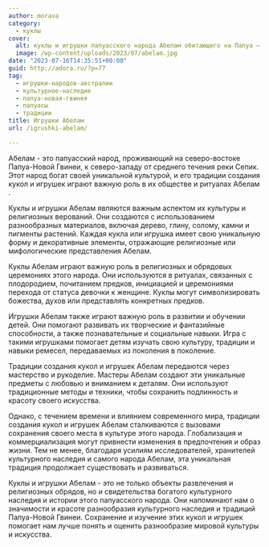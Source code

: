 ```yaml
---
author: morava
category:
  - куклы
cover:
  alt: куклы и игрушки папуасского народа Абелам обитающего на Папуа — Новой Гвинеи
  image: /wp-content/uploads/2023/07/abelam.jpg
date: "2023-07-16T14:35:51+00:00"
guid: http://adora.ru/?p=77
tag:
  - игрушки-народов-австралии
  - культурное-наследие
  - папуа-новая-гвинея
  - папуасы
  - традиции
title: Игрушки Абелам
url: /igrushki-abelam/

---
```

Абелам \- это папуасский народ, проживающий на северо-востоке Папуа-Новой Гвинеи, к северо-западу от среднего течения реки Сепик. Этот народ богат своей уникальной культурой, и его традиции создания кукол и игрушек играют важную роль в их обществе и ритуалах Абелам .

Куклы и игрушки Абелам являются важным аспектом их культуры и религиозных верований. Они создаются с использованием разнообразных материалов, включая дерево, глину, солому, камни и пигменты растений. Каждая кукла или игрушка имеет свою уникальную форму и декоративные элементы, отражающие религиозные или мифологические представления Абелам.

Куклы Абелам играют важную роль в религиозных и обрядовых церемониях этого народа. Они используются в ритуалах, связанных с плодородием, почитанием предков, инициацией и церемониями перехода от статуса девочки к женщине. Куклы могут символизировать божества, духов или представлять конкретных предков.

Игрушки Абелам также играют важную роль в развитии и обучении детей. Они помогают развивать их творческие и фантазийные способности, а также познавательные и социальные навыки. Игра с такими игрушками помогает детям изучать свою культуру, традиции и навыки ремесел, передаваемых из поколения в поколение.

Традиции создания кукол и игрушек Абелам передаются через мастерство и рукоделие. Мастеры Абелам создают эти уникальные предметы с любовью и вниманием к деталям. Они используют традиционные методы и техники, чтобы сохранить подлинность и красоту своего искусства.

Однако, с течением времени и влиянием современного мира, традиции создания кукол и игрушек Абелам сталкиваются с вызовами сохранения своего места в культуре этого народа. Глобализация и коммерциализация могут привнести изменения в предпочтения и образ жизни. Тем не менее, благодаря усилиям исследователей, хранителей культурного наследия и самого народа Абелам, эта уникальная традиция продолжает существовать и развиваться.

Куклы и игрушки Абелам \- это не только объекты развлечения и религиозных обрядов, но и свидетельства богатого культурного наследия и истории этого папуасского народа. Они напоминают нам о значимости и красоте разнообразия культурного наследия и традиций Папуа-Новой Гвинеи. Сохранение и изучение этих кукол и игрушек помогает нам лучше понять и оценить разнообразие мировой культуры и искусства.
